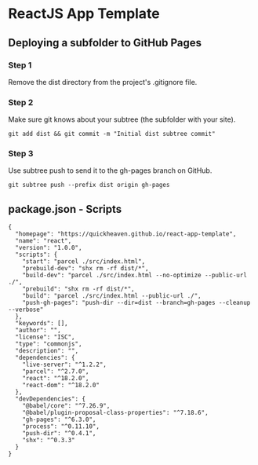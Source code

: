 # ReactJS App Template

## Deploying a subfolder to GitHub Pages
### Step 1
Remove the dist directory from the project's .gitignore file.

### Step 2
Make sure git knows about your subtree (the subfolder with your site).
```
git add dist && git commit -m "Initial dist subtree commit"
```

### Step 3
Use subtree push to send it to the gh-pages branch on GitHub.

```
git subtree push --prefix dist origin gh-pages
```

## package.json - Scripts

```
{
  "homepage": "https://quickheaven.github.io/react-app-template",
  "name": "react",
  "version": "1.0.0",
  "scripts": {
    "start": "parcel ./src/index.html",
    "prebuild-dev": "shx rm -rf dist/*",
    "build-dev": "parcel ./src/index.html --no-optimize --public-url ./",
    "prebuild": "shx rm -rf dist/*",
    "build": "parcel ./src/index.html --public-url ./",
    "push-gh-pages": "push-dir --dir=dist --branch=gh-pages --cleanup --verbose"
  },
  "keywords": [],
  "author": "",
  "license": "ISC",
  "type": "commonjs",
  "description": "",
  "dependencies": {
    "live-server": "^1.2.2",
    "parcel": "^2.7.0",
    "react": "^18.2.0",
    "react-dom": "^18.2.0"
  },
  "devDependencies": {
    "@babel/core": "^7.26.9",
    "@babel/plugin-proposal-class-properties": "^7.18.6",
    "gh-pages": "^6.3.0",
    "process": "^0.11.10",
    "push-dir": "^0.4.1",
    "shx": "^0.3.3"
  }
}
```
